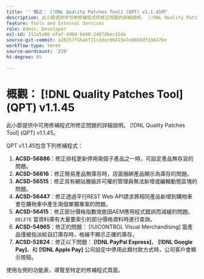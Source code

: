 ```yaml
---
title: '''概述： [!DNL Quality Patches Tool] (QPT) v1.1.45呎'
description: 此小節提供中可用修補程式所修正問題的詳細說明。 [!DNL Quality Patches Tool] (QPT) v1.1.45。
feature: Tools and External Services
role: Admin, Developer
exl-id: 313a5a66-efaf-4d60-bb40-2487dbec15da
source-git-commit: a28257f55abf21cddec9b415e7e8858df33647be
workflow-type: tm+mt
source-wordcount: '229'
ht-degree: 0%

---
```


# 概觀： [!DNL Quality Patches Tool] (QPT) v1.1.45

此小節提供中可用修補程式所修正問題的詳細說明。 [!DNL Quality Patches Tool] (QPT) v1.1.45。

QPT v1.1.45包含下列修補程式：

1. **ACSD-56886**：修正排程更新停用兩個子產品之一時，可設定產品無存貨的問題。
1. **ACSD-56616**：修正簡易產品無庫存時，店面捆綁產品顯示為庫存的問題。
1. **ACSD-56515**：修正具有網站層級許可權的管理員無法新增或編輯動態區塊的問題。
1. **ACSD-56447**：修正透過平行REST Web API請求將相同產品新增到購物車會在購物車中產生兩個單獨專案的問題。
1. **ACSD-56415**：修正部分價格指數效能因AEM應用程式錯誤而減緩的問題。 `DELETE` 當資料庫有大量要索引的部分價格資料時進行查詢。
1. **ACSD-54965**：修正的問題： [!UICONTROL Visual Merchandising] 當產品僅被指派給自訂庫存時，格線不顯示正確的庫存。
1. **ACSD-52824**：修正以下問題： **[!DNL PayPal Express]**， **[!DNL Google Pay]**、和 **[!DNL Apple Pay]** 公司設定中停用此類付款方式時，公司客戶會顯示按鈕。

使用左側的功能表，導覽至特定的修補程式頁面。
